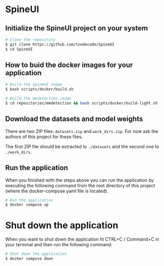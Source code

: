 # SpineUI

## Initialize the SpineUI project on your system

```bash
# Clone the repository
$ git clone https://github.com/tnodecode/SpineUI
$ cd SpineUI
```

## How to buid the docker images for your application

```bash
# Build the SpineUI image
$ bash scripts/docker/build.sh

# Build the mmdetection image
$ cd repositories/mmdetection && bash scripts/docker/build-light.sh
```

## Download the datasets and model weights

There are two ZIP files: `datasets.zip` and `work_dirs.zip`. For now ask the authors of this project for these files.

The first ZIP file should be extracted to `./datasets` and the second one to `./work_dirs`.

## Run the application

When you finished with the steps above you can run the application by executing the following command from the root directory of this project (where the docker-compose.yaml file is located).

```bash
# Run the application
$ docker compose up
```

# Shut down the application

When you want to shut down the application ht CTRL+C / Command+C in your terminal and then run the following command:

```bash
# Shut down the application
$ docker compose down
```